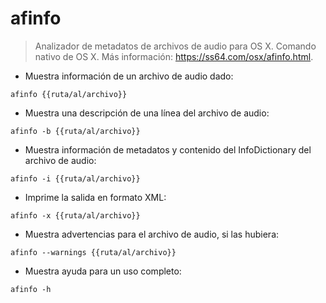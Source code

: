 # afinfo

> Analizador de metadatos de archivos de audio para OS X.
> Comando nativo de OS X.
> Más información: <https://ss64.com/osx/afinfo.html>.

- Muestra información de un archivo de audio dado:

`afinfo {{ruta/al/archivo}}`

- Muestra una descripción de una línea del archivo de audio:

`afinfo -b {{ruta/al/archivo}}`

- Muestra información de metadatos y contenido del InfoDictionary del archivo de audio:

`afinfo -i {{ruta/al/archivo}}`

- Imprime la salida en formato XML:

`afinfo -x {{ruta/al/archivo}}`

- Muestra advertencias para el archivo de audio, si las hubiera:

`afinfo --warnings {{ruta/al/archivo}}`

- Muestra ayuda para un uso completo:

`afinfo -h`
